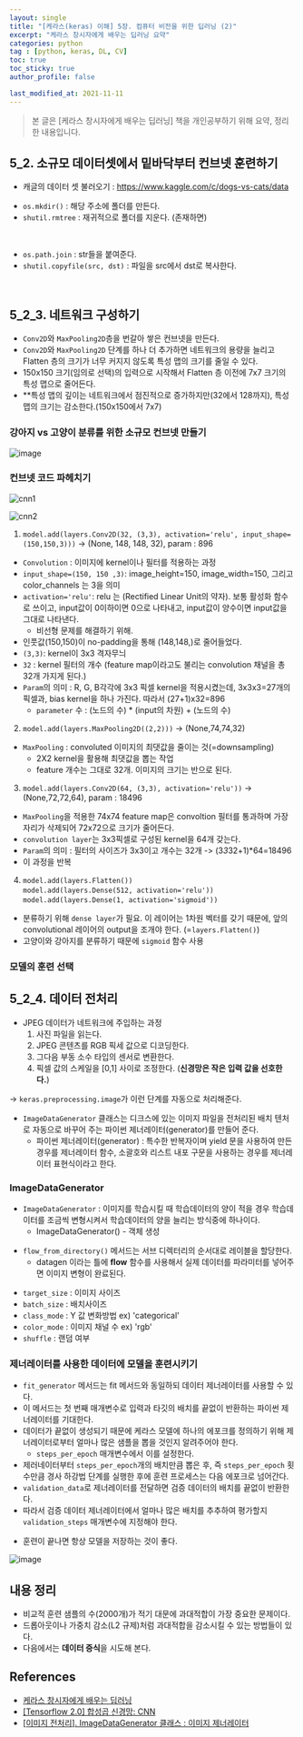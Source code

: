 ```yaml
---
layout: single
title: "[케라스(keras) 이해] 5장. 컴퓨터 비전을 위한 딥러닝 (2)"
excerpt: "케라스 창시자에게 배우는 딥러닝 요약"
categories: python
tag : [python, keras, DL, CV]
toc: true
toc_sticky: true
author_profile: false

last_modified_at: 2021-11-11
---
```


> 본 글은 [케라스 창시자에게 배우는 딥러닝] 책을 개인공부하기 위해 요약, 정리한 내용입니다.

## 5_2. 소규모 데이터셋에서 밑바닥부터 컨브넷 훈련하기

- 캐글의 데이터 셋 불러오기 : https://www.kaggle.com/c/dogs-vs-cats/data

<script src="https://gist.github.com/ingu627/163473deb65aec21af5810c38bc943e5.js"></script>

- `os.mkdir()` : 해당 주소에 폴더를 만든다.
- `shutil.rmtree` : 재귀적으로 폴더를 지운다. (존재하면)

<br/>

<script src="https://gist.github.com/ingu627/c9bed47f0d590e52549a844066b1d01a.js"></script>

- `os.path.join` : str들을 붙여준다.
- `shutil.copyfile(src, dst)` : 파일을 src에서 dst로 복사한다.

<br/>

<script src="https://gist.github.com/ingu627/5cfbe9baee00d40f0a62ab63dad3feb6.js"></script>

## 5_2_3. 네트워크 구성하기 

- `Conv2D`와 `MaxPooling2D`층을 번갈아 쌓은 컨브넷을 만든다.
- `Conv2D`와 `MaxPooling2D` 단계를 하나 더 추가하면 네트워크의 용량을 늘리고 Flatten 층의 크기가 너무 커지지 않도록 특성 맵의 크기를 줄일 수 있다.
- 150x150 크기(임의로 선택)의 입력으로 시작해서 Flatten 층 이전에 7x7 크기의 특성 맵으로 줄어든다.
- **특성 맵의 깊이는 네트워크에서 점진적으로 증가하지만(32에서 128까지), 특성 맵의 크기는 감소한다.(150x150에서 7x7)

### 강아지 vs 고양이 분류를 위한 소규모 컨브넷 만들기

<script src="https://gist.github.com/ingu627/a435ef91fdf1a5c4cab16f61b4a9ac05.js"></script>

![image](https://user-images.githubusercontent.com/78655692/141032969-7b4e3533-3f34-412b-9762-26b364cf73bf.png)

### 컨브넷 코드 파헤치기

![cnn1](https://user-images.githubusercontent.com/78655692/141250053-8f8d26c1-13de-465a-9681-42caaae3154d.jpg)

![cnn2](https://user-images.githubusercontent.com/78655692/141253732-d5c4b616-fd55-4ef4-b979-f4c8a8586930.jpg)

1. `model.add(layers.Conv2D(32, (3,3), activation='relu', input_shape=(150,150,3)))` -> (None, 148, 148, 32), param : 896
- `Convolution` : 이미지에 kernel이나 필터를 적용하는 과정
- `input_shape=(150, 150 ,3)`: image_height=150, image_width=150, 그리고 color_channels 는 3을 의미
- `activation='relu'`: relu 는 (Rectified Linear Unit의 약자). 보통 활성화 함수로 쓰이고, input값이 0이하이면 0으로 나타내고, input값이 양수이면 input값을 그대로 나타낸다. 
  - 비선형 문제를 해결하기 위해.
- 인풋값(150,150)이 no-padding을 통해 (148,148,)로 줄어들었다.
- `(3,3)`: kernel이 3x3 격자무늬
- `32` : kernel 필터의 개수 (feature map이라고도 불리는 convolution 채널을 총 32개 가지게 된다.)
- `Param`의 의미 : R, G, B각각에 3x3 픽셀 kernel을 적용시켰는데, 3x3x3=27개의 픽셀과, bias kernel을 하나 가진다. 따라서 (27+1)x32=896
  - `parameter` 수 : (노드의 수) * (input의 차원) + (노드의 수)

2. `model.add(layers.MaxPooling2D((2,2)))` -> (None,74,74,32)
- `MaxPooling` : convoluted 이미지의 최댓값을 줄이는 것(=downsampling)
  - 2X2 kernel을 활용해 최댓값을 뽑는 작업
  - feature 개수는 그대로 32개. 이미지의 크기는 반으로 된다.

3. `model.add(layers.Conv2D(64, (3,3), activation='relu'))` -> (None,72,72,64), param : 18496
- `MaxPooling`을 적용한 74x74 feature map은 convoltion 필터를 통과하며 가장자리가 삭제되어 72x72으로 크기가 줄어든다.
- `convolution layer`는 3x3픽셀로 구성된 kernel을 64개 갖는다.
- `Param`의 의미 : 필터의 사이즈가 3x3이고 개수는 32개 -> (3*3*32+1)*64=18496
- 이 과정을 반복

4. `model.add(layers.Flatten())`    
`model.add(layers.Dense(512, activation='relu'))`    
`model.add(layers.Dense(1, activation='sigmoid'))`
- 분류하기 위해 `dense layer`가 필요. 이 레이어는 1차원 벡터를 갖기 때문에, 앞의 convolutional 레이어의 output을 조개야 한다. (=`layers.Flatten()`)
- 고양이와 강아지를 분류하기 때문에 `sigmoid` 함수 사용

### 모델의 훈련 선택

<script src="https://gist.github.com/ingu627/351fb628f5b6af5c4c7c590ae51feefb.js"></script>

## 5_2_4. 데이터 전처리

- JPEG 데이터가 네트워크에 주입하는 과정
    1. 사진 파일을 읽는다.
    2. JPEG 콘텐츠를 RGB 픽세 값으로 디코딩한다.
    3. 그다음 부동 소수 타입의 센서로 변환한다.
    4. 픽셀 값의 스케일을 [0,1] 사이로 조정한다. (**신경망은 작은 입력 값을 선호한다.**)

-> `keras.preprocessing.image`가 이런 단계를 자동으로 처리해준다.
- `ImageDataGenerator` 클래스는 디크스에 있는 이미지 파일을 전처리된 배치 텐처로 자동으로 바꾸어 주는 파이썬 제너레이터(generator)를 만들어 준다.
  - 파이썬 제너레이터(generator) : 특수한 반복자이며 yield 문을 사용하여 만든 경우를 제너레이터 함수, 소괄호와 리스트 내포 구문을 사용하는 경우를 제너레이터 표현식이라고 한다.

### ImageDataGenerator

- `ImageDataGenerator` : 이미지를 학습시킬 때 학습데이터의 양이 적을 경우 학습데이터를 조금씩 변형시켜서 학습데이터의 양을 늘리는 방식중에 하나이다.
  - ImageDataGenerator() - 객체 생성

<script src="https://gist.github.com/ingu627/6c216674682ac773907c86aa90995adb.js"></script>

- `flow_from_directory()` 메서드는 서브 디렉터리의 순서대로 레이블을 할당한다.
  - datagen 이라는 틀에 **flow** 함수를 사용해서 실제 데이터를 파라미터를 넣어주면 이미지 변형이 완료된다.

<script src="https://gist.github.com/ingu627/bf43bb3e009ccb2cc5fdfafc9dd21856.js"></script>

- `target_size` : 이미지 사이즈
- `batch_size` : 배치사이즈
- `class_mode` : Y 값 변화방법 ex) 'categorical'
- `color_mode` : 이미지 채널 수 ex) 'rgb'
- `shuffle` : 랜덤 여부

### 제너레이터를 사용한 데이터에 모델을 훈련시키기 

- `fit_generator` 메서드는 fit 메서드와 동일하되 데이터 제너레이터를 사용할 수 있다.
- 이 메서드는 첫 번째 매개변수로 입력과 타깃의 배치를 끝없이 반환하는 파이썬 제너레이터를 기대한다.
- 데이터가 끝없이 생성되기 때문에 케라스 모델에 하나의 에포크를 정의하기 위해 제너레이터로부터 얼마나 많은 샘플을 뽑을 것인지 알려주어야 한다.
  - `steps_per_epoch` 매개변수에서 이를 설정한다.
- 제러네이터부터 `steps_per_epoch`개의 배치만큼 뽑은 후, 즉 `steps_per_epoch` 횟수만큼 경사 하강법 단계를 실행한 후에 훈련 프로세스는 다음 에포크로 넘어간다.
- `validation_data`로 제너레이터를 전달하면 검증 데이터의 배치를 끝없이 반환한다.
- 따라서 검증 데이터 제너레이터에서 얼마나 많은 배치를 추추하여 평가할지 `validation_steps` 매개변수에 지정해야 한다.

<script src="https://gist.github.com/ingu627/e6195a13701f62aa147c6d5d23233c7a.js"></script>

- 훈련이 끝나면 항상 모델을 저장하는 것이 좋다.

<script src="https://gist.github.com/ingu627/c6c16545af1d4c898bad1d29b550b523.js"></script>


<script src="https://gist.github.com/ingu627/05793e4347c8047fb842c1340d944ed0.js"></script>

![image](https://user-images.githubusercontent.com/78655692/141060757-0463d4ad-1679-42e6-9895-fdfa6d474052.png)

## 내용 정리

- 비교적 훈련 샘플의 수(2000개)가 적기 대문에 과대적합이 가장 중요한 문제이다.
- 드롭아웃이나 가중치 감소(L2 규제)처럼 과대적합을 감소시킬 수 있는 방법들이 있다.
- 다음에서는 **데이터 증식**을 시도해 본다.

## References

- [케라스 창시자에게 배우는 딥러닝](https://www.aladin.co.kr/shop/wproduct.aspx?ItemId=173992478) 
- [[Tensorflow 2.0] 합성곱 신경망: CNN](https://ericabae.medium.com/tensorflow-2-0-%ED%95%A9%EC%84%B1%EA%B3%B1-%EC%8B%A0%EA%B2%BD%EB%A7%9D-cnn-bfd925298c9b)
- [[이미지 전처리]. ImageDataGenerator 클래스 : 이미지 제너레이터](https://acdongpgm.tistory.com/169)